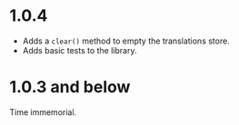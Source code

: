 # 1.0.4

-   Adds a `clear()` method to empty the translations store.
-   Adds basic tests to the library.

# 1.0.3 and below

Time immemorial.
